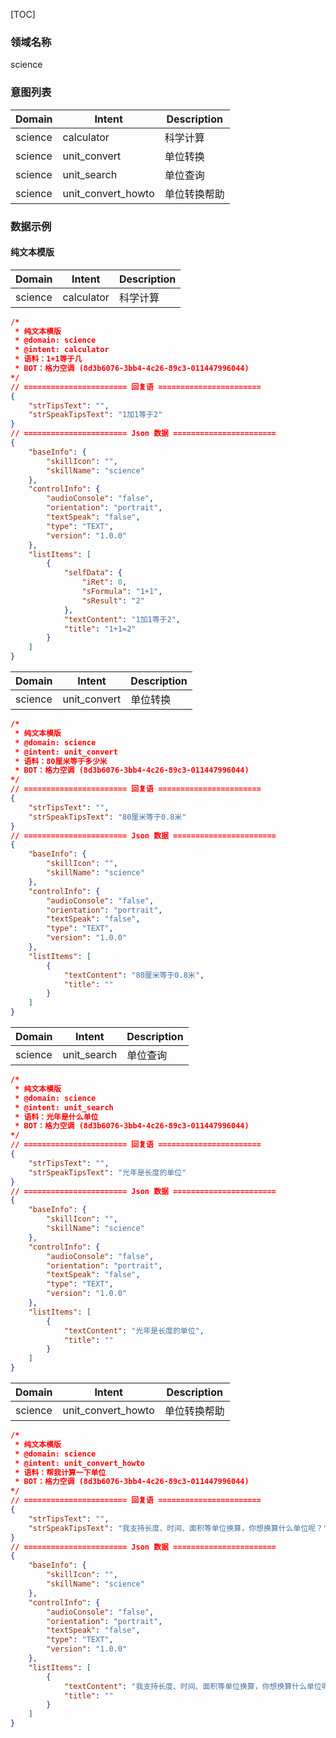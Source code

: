 [TOC]

### 领域名称
science

### 意图列表
| Domain    | Intent             | Description                         |
| ----------| ------------------ | ----------------------------------- |
| science   | calculator         | 科学计算                             |
| science   | unit_convert       | 单位转换                             |
| science   | unit_search        | 单位查询                             |
| science   | unit_convert_howto | 单位转换帮助                          |

### 数据示例
#### 纯文本模版
| Domain    | Intent             | Description                         |
| ----------| ------------------ | ----------------------------------- |
| science   | calculator         | 科学计算                             |
```json
/*
 * 纯文本模版
 * @domain: science
 * @intent: calculator
 * 语料：1+1等于几
 * BOT：格力空调 (8d3b6076-3bb4-4c26-89c3-011447996044)
*/ 
// ======================= 回复语 =======================
{
	"strTipsText": "",
	"strSpeakTipsText": "1加1等于2"
}
// ======================= Json 数据 =======================
{
    "baseInfo": {
        "skillIcon": "", 
        "skillName": "science"
    }, 
    "controlInfo": {
        "audioConsole": "false", 
        "orientation": "portrait", 
        "textSpeak": "false", 
        "type": "TEXT", 
        "version": "1.0.0"
    }, 
    "listItems": [
        {
            "selfData": {
                "iRet": 0, 
                "sFormula": "1+1", 
                "sResult": "2"
            }, 
            "textContent": "1加1等于2", 
            "title": "1+1=2"
        }
    ]
}
```
| Domain    | Intent             | Description                         |
| ----------| ------------------ | ----------------------------------- |
| science   | unit_convert       | 单位转换                             |
```json
/*
 * 纯文本模版
 * @domain: science
 * @intent: unit_convert
 * 语料：80厘米等于多少米
 * BOT：格力空调 (8d3b6076-3bb4-4c26-89c3-011447996044)
*/ 
// ======================= 回复语 =======================
{
	"strTipsText": "",
	"strSpeakTipsText": "80厘米等于0.8米"
}
// ======================= Json 数据 =======================
{
    "baseInfo": {
        "skillIcon": "", 
        "skillName": "science"
    }, 
    "controlInfo": {
        "audioConsole": "false", 
        "orientation": "portrait", 
        "textSpeak": "false", 
        "type": "TEXT", 
        "version": "1.0.0"
    }, 
    "listItems": [
        {
            "textContent": "80厘米等于0.8米", 
            "title": ""
        }
    ]
}
```
| Domain    | Intent             | Description                         |
| ----------| ------------------ | ----------------------------------- |
| science   | unit_search        | 单位查询                             |
```json
/*
 * 纯文本模版
 * @domain: science
 * @intent: unit_search
 * 语料：光年是什么单位
 * BOT：格力空调 (8d3b6076-3bb4-4c26-89c3-011447996044)
*/ 
// ======================= 回复语 =======================
{
	"strTipsText": "",
	"strSpeakTipsText": "光年是长度的单位"
}
// ======================= Json 数据 =======================
{
    "baseInfo": {
        "skillIcon": "", 
        "skillName": "science"
    }, 
    "controlInfo": {
        "audioConsole": "false", 
        "orientation": "portrait", 
        "textSpeak": "false", 
        "type": "TEXT", 
        "version": "1.0.0"
    }, 
    "listItems": [
        {
            "textContent": "光年是长度的单位", 
            "title": ""
        }
    ]
}
```
| Domain    | Intent             | Description                         |
| ----------| ------------------ | ----------------------------------- |
| science   | unit_convert_howto | 单位转换帮助                          |
```json
/*
 * 纯文本模版
 * @domain: science
 * @intent: unit_convert_howto
 * 语料：帮我计算一下单位
 * BOT：格力空调 (8d3b6076-3bb4-4c26-89c3-011447996044)
*/ 
// ======================= 回复语 =======================
{
	"strTipsText": "",
	"strSpeakTipsText": "我支持长度、时间、面积等单位换算，你想换算什么单位呢？"
}
// ======================= Json 数据 =======================
{
    "baseInfo": {
        "skillIcon": "", 
        "skillName": "science"
    }, 
    "controlInfo": {
        "audioConsole": "false", 
        "orientation": "portrait", 
        "textSpeak": "false", 
        "type": "TEXT", 
        "version": "1.0.0"
    }, 
    "listItems": [
        {
            "textContent": "我支持长度、时间、面积等单位换算，你想换算什么单位呢？", 
            "title": ""
        }
    ]
}
```
